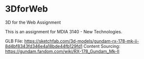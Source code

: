 # 3DforWeb
3D for the Web Assignment

This is an assignment for MDIA 3140 - New Technologies.


GLB File: https://sketchfab.com/3d-models/gundam-rx-178-mk-ii-8d4bf8343fd346e4a18bde44fb129fd1
Content Sourcing: https://gundam.fandom.com/wiki/RX-178_Gundam_Mk-II


